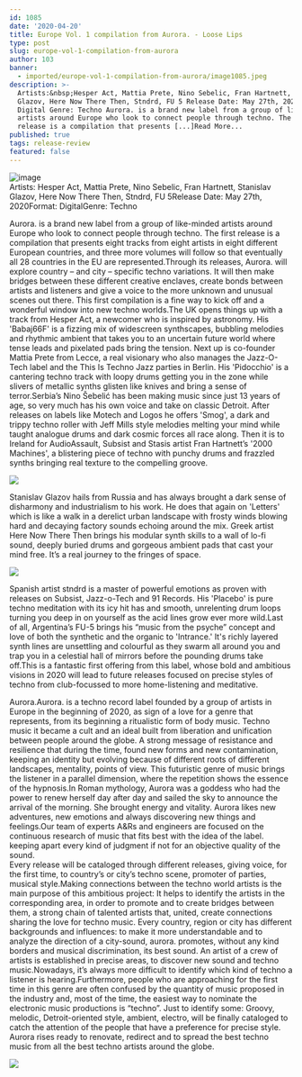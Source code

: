 ```yaml
---
id: 1085
date: '2020-04-20'
title: Europe Vol. 1 compilation from Aurora. - Loose Lips
type: post
slug: europe-vol-1-compilation-from-aurora
author: 103
banner:
  - imported/europe-vol-1-compilation-from-aurora/image1085.jpeg
description: >-
  Artists:&nbsp;Hesper Act, Mattia Prete, Nino Sebelic, Fran Hartnett, Stanislav
  Glazov, Here Now There Then, Stndrd, FU 5 Release Date: May 27th, 2020 Format:
  Digital Genre: Techno Aurora. is a brand new label from a group of like-minded
  artists around Europe who look to connect people through techno. The first
  release is a compilation that presents [...]Read More...
published: true
tags: release-review
featured: false
---
```

![image](../imported/europe-vol-1-compilation-from-aurora/image1085.jpeg)  
Artists: Hesper Act, Mattia Prete, Nino Sebelic, Fran Hartnett, Stanislav Glazov, Here Now There Then, Stndrd, FU 5Release Date: May 27th, 2020Format: DigitalGenre: Techno

Aurora. is a brand new label from a group of like-minded artists around Europe who look to connect people through techno. The first release is a compilation that presents eight tracks from eight artists in eight different European countries, and three more volumes will follow so that eventually all 28 countries in the EU are represented.Through its releases, Aurora. will explore country – and city – specific techno variations. It will then make bridges between these different creative enclaves, create bonds between artists and listeners and give a voice to the more unknown and unusual scenes out there. This first compilation is a fine way to kick off and a wonderful window into new techno worlds.The UK opens things up with a track from Hesper Act, a newcomer who is inspired by astronomy. His 'Babaj66F' is a fizzing mix of widescreen synthscapes, bubbling melodies and rhythmic ambient that takes you to an uncertain future world where tense leads and pixelated pads bring the tension. Next up is co-founder Mattia Prete from Lecce, a real visionary who also manages the Jazz-O-Tech label and the This Is Techno Jazz parties in Berlin. His 'Pidocchio' is a cantering techno track with loopy drums getting you in the zone while slivers of metallic synths glisten like knives and bring a sense of terror.Serbia’s Nino Šebelić has been making music since just 13 years of age, so very much has his own voice and take on classic Detroit. After releases on labels like Motech and Logos he offers 'Smog', a dark and trippy techno roller with Jeff Mills style melodies melting your mind while taught analogue drums and dark cosmic forces all race along. Then it is to Ireland for AudioAssault, Subsist and Stasis artist Fran Hartnett’s '2000 Machines', a blistering piece of techno with punchy drums and frazzled synths bringing real texture to the compelling groove.

![](/wp-content/uploads/live/img/wysiwyg/5e9ec9f3471e2.jpg)

Stanislav Glazov hails from Russia and has always brought a dark sense of disharmony and industrialism to his work. He does that again on 'Letters' which is like a walk in a derelict urban landscape with frosty winds blowing hard and decaying factory sounds echoing around the mix. Greek artist Here Now There Then brings his modular synth skills to a wall of lo-fi sound, deeply buried drums and gorgeous ambient pads that cast your mind free. It’s a real journey to the fringes of space.

![](/wp-content/uploads/live/img/wysiwyg/5e9eca2bd8143.jpg)

Spanish artist stndrd is a master of powerful emotions as proven with releases on Subsist, Jazz-o-Tech and 91 Records. His 'Placebo' is pure techno meditation with its icy hit has and smooth, unrelenting drum loops turning you deep in on yourself as the acid lines grow ever more wild.Last of all, Argentina’s FU-5 brings his “music from the psyche” concept and love of both the synthetic and the organic to 'Intrance.' It's richly layered synth lines are unsettling and colourful as they swarm all around you and trap you in a celestial hall of mirrors before the pounding drums take off.This is a fantastic first offering from this label, whose bold and ambitious visions in 2020 will lead to future releases focused on precise styles of techno from club-focussed to more home-listening and meditative.

Aurora.Aurora. is a techno record label founded by a group of artists in Europe in the beginning of 2020, as sign of a love for a genre that represents, from its beginning a ritualistic form of body music. Techno music it became a cult and an ideal built from liberation and unification between people around the globe. A strong message of resistance and resilience that during the time, found new forms and new contamination, keeping an identity but evolving because of different roots of different landscapes, mentality, points of view. This futuristic genre of music brings the listener in a parallel dimension, where the repetition shows the essence of the hypnosis.In Roman mythology, Aurora was a goddess who had the power to renew herself day after day and sailed the sky to announce the arrival of the morning. She brought energy and vitality. Aurora likes new adventures, new emotions and always discovering new things and feelings.Our team of experts A&Rs and engineers are focused on the continuous research of music that fits best with the idea of the label. keeping apart every kind of judgment if not for an objective quality of the sound.  
Every release will be cataloged through different releases, giving voice, for the first time, to country’s or city’s techno scene, promoter of parties, musical style.Making connections between the techno world artists is the main purpose of this ambitious project: It helps to identify the artists in the corresponding area, in order to promote and to create bridges between them, a strong chain of talented artists that, united, create connections sharing the love for techno music. Every country, region or city has different backgrounds and influences: to make it more understandable and to analyze the direction of a city-sound, aurora. promotes, without any kind borders and musical discrimination, its best sound. An artist of a crew of artists is established in precise areas, to discover new sound and techno music.Nowadays, it’s always more difficult to identify which kind of techno a listener is hearing.Furthermore, people who are approaching for the first time in this genre are often confused by the quantity of music proposed in the industry and, most of the time, the easiest way to nominate the electronic music productions is “techno”. Just to identify some: Groovy, melodic, Detroit-oriented style, ambient, electro, will be finally cataloged to catch the attention of the people that have a preference for precise style. Aurora rises ready to renovate, redirect and to spread the best techno music from all the best techno artists around the globe.

![](/wp-content/uploads/live/img/wysiwyg/5e9d80d16f70a.jpg)
